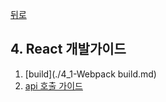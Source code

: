 [뒤로](../README.md)
## 4. React 개발가이드

1. [build](./4_1-Webpack build.md) 
2. [api 호출 가이드](4_2-API.md)